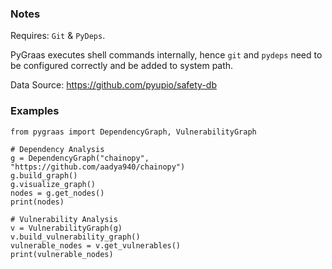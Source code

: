 ### Notes

Requires: `Git` & `PyDeps`.

PyGraas executes shell commands internally, hence `git` and `pydeps` need to 
be configured correctly and be added to system path.

Data Source: https://github.com/pyupio/safety-db

### Examples

```
from pygraas import DependencyGraph, VulnerabilityGraph

# Dependency Analysis
g = DependencyGraph("chainopy", "https://github.com/aadya940/chainopy")
g.build_graph()
g.visualize_graph()
nodes = g.get_nodes()
print(nodes)

# Vulnerability Analysis
v = VulnerabilityGraph(g)
v.build_vulnerability_graph()
vulnerable_nodes = v.get_vulnerables()
print(vulnerable_nodes)
```


